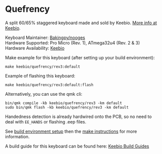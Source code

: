 Quefrency
=========

A split 60/65% staggered keyboard made and sold by Keebio. [More info at Keebio](https://keeb.io).

Keyboard Maintainer: [Bakingpy/nooges](https://github.com/nooges)  
Hardware Supported: Pro Micro (Rev. 1), ATmega32u4 (Rev. 2 & 3)  
Hardware Availability: [Keebio](https://keeb.io/)  

Make example for this keyboard (after setting up your build environment):

    make keebio/quefrency/rev3:default

Example of flashing this keyboard:

    make keebio/quefrency/rev3:default:flash

Alternatively, you can use the qmk cli:

    bin/qmk compile -kb keebio/quefrency/rev3 -km default
    sudo bin/qmk flash -kb keebio/quefrency/rev3 -km default

Handedness detection is already hardwired onto the PCB, so no need to deal with `EE_HANDS` or flashing .eep files.

See [build environment setup](https://docs.qmk.fm/#/getting_started_build_tools) then the [make instructions](https://docs.qmk.fm/#/getting_started_make_guide) for more information.

A build guide for this keyboard can be found here: [Keebio Build Guides](https://docs.keeb.io)
